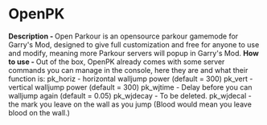 # OpenPK
<b>Description - </b>Open Parkour is an opensource parkour gamemode for Garry's Mod, designed to give full customization and free for anyone to use and modify, meaning more Parkour servers will popup in Garry's Mod. 
<b>How to use - </b>Out of the box, OpenPK already comes with some server commands you can manage in the console, here they are and what their function is:
pk_horiz - horizontal walljump power (default = 300)
pk_vert - vertical walljump power (default = 300)
pk_wjtime - Delay before you can walljump again (default = 0.05)
pk_wjdecay - To be deleted.
pk_wjdecal - the mark you leave on the wall as you jump (Blood would mean you leave blood on the wall.)
